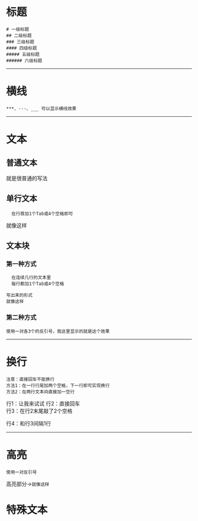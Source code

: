 # 标题
```
# 一级标题
## 二级标题
### 三级标题
#### 四级标题
##### 五级标题
###### 六级标题
```
---
# 横线
```
***、---、___ 可以显示横线效果
```
---
# 文本
## 普通文本
就是很普通的写法
## 单行文本
```
  在行首加1个Tab或4个空格即可
```
  就像这样
## 文本块
### 第一种方式
```
  在连续几行的文本里
  每行都加1个Tab或4个空格
```
    写出来的形式
    就像这样
### 第二种方式
```
使用一对各3个的反引号，我这里显示的就是这个效果
```
***
# 换行
```
注意：直接回车不能换行
方法1：在一行行尾加两个空格，下一行即可实现换行
方法2：在两行文本间直接加一空行
```
行1：让我来试试
行2：直接回车  
行3：在行2末尾敲了2个空格

行4：和行3间隔1行
___
# 高亮
```
使用一对反引号
```
高亮部分→`就像这样`
# 特殊文本

